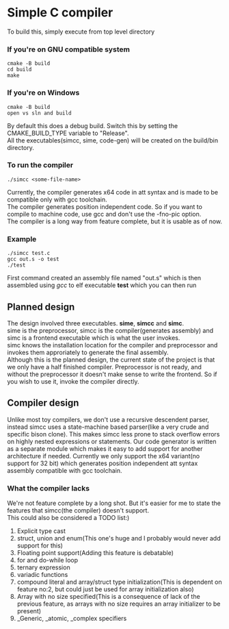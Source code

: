 # Simple C compiler

To build this, simply execute from top level directory
### If you're on GNU compatible system
```
cmake -B build
cd build
make
```

### If you're on Windows
```
cmake -B build
open vs sln and build
```

By default this does a debug build. Switch this by setting the CMAKE_BUILD_TYPE variable to "Release".<br>
All the executables(simcc, sime, code-gen) will be created on the build/bin directory.

### To run the compiler
```
./simcc <some-file-name>
```

Currently, the compiler generates x64 code in att syntax and is made to be compatible only with gcc toolchain.<br>
The compiler generates position independent code. So if you want to compile to machine code, use gcc and don't use the -fno-pic option.<br>
The compiler is a long way from feature complete, but it is usable as of now.

### Example
```
./simcc test.c
gcc out.s -o test
./test
```

First command created an assembly file named "out.s" which is then assembled using <I>gcc</I> to elf executable <B>test</B> which you can then run<br>

## Planned design
The design involved three executables. <b>sime</b>, <b>simcc</b> and <b>simc</b>.<br>
sime is the preprocessor, simcc is the compiler(generates assembly) and simc is a frontend executable which is what the user invokes.<br>
simc knows the installation location for the compiler and preprocessor and invokes them approriately to generate the final assembly.<br>
Although this is the planned design, the current state of the project is that we only have a half finished compiler. Preprocessor is not ready, and without the preprocessor it doesn't make sense to write the frontend. So if you wish to use it, invoke the compiler directly.

## Compiler design
Unlike most toy compilers, we don't use a recursive descendent parser, instead simcc uses a state-machine based parser(like a very crude and specific bison clone). This makes simcc less prone to stack overflow errors on highly nested expressions or statements. Our code generator is written as a separate module which makes it easy to add support for another architecture if needed. Currently we only support the x64 variant(no support for 32 bit) which generates position independent att syntax assembly compatible with gcc toolchain.

### What the compiler lacks
We're not feature complete by a long shot. But it's easier for me to state the features that simcc(the compiler) doesn't support.<br>
This could also be considered a TODO list:)
<ol>
  <li>Explicit type cast</li>
  <li>struct, union and enum(This one's huge and I probably would never add support for this)</li>
  <li>Floating point support(Adding this feature is debatable)</li>
  <li>for and do-while loop</li>
  <li>ternary expression</li>
  <li>variadic functions</li>
  <li>compound literal and array/struct type initialization(This is dependent on feature no:2, but could just be used for array initialization also)</li>
  <li>Array with no size specified(This is a consequence of lack of the previous feature, as arrays with no size requires an array initializer to be present)</li>
  <li>_Generic, _atomic, _complex specifiers</li>
</ol>
